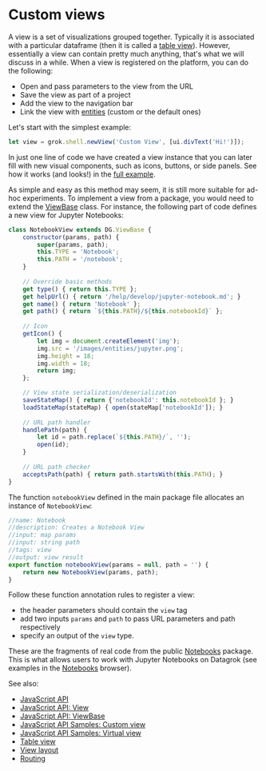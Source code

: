 <!-- TITLE: Create a custom view -->

# Custom views

A view is a set of visualizations grouped together. Typically it is associated with a particular dataframe (then it is called a [table view](../../overview/table-view.md)). However, essentially a view can contain pretty much anything, that's what we will discuss in a while. When a view is registered on the platform, you can do the following:

  * Open and pass parameters to the view from the URL 
  * Save the view as part of a project
  * Add the view to the navigation bar
  * Link the view with [entities](../../overview/objects.md) (custom or the default ones)

Let's start with the simplest example:

```javascript
let view = grok.shell.newView('Custom View', [ui.divText('Hi!')]);
```

In just one line of code we have created a view instance that you can later fill with new visual components, such as icons, buttons, or side panels. See how it works (and looks!) in the [full example](https://public.datagrok.ai/js/samples/ui/views/views).

As simple and easy as this method may seem, it is still more suitable for ad-hoc experiments. To implement a view from a package, you would need to extend the [ViewBase](/js-api/classes/dg.viewbase.html) class. For instance, the following part of code defines a new view for Jupyter Notebooks:
    
```javascript
class NotebookView extends DG.ViewBase {
    constructor(params, path) {
        super(params, path);
        this.TYPE = 'Notebook';
        this.PATH = '/notebook';
    }
    
    // Override basic methods
    get type() { return this.TYPE };
    get helpUrl() { return '/help/develop/jupyter-notebook.md'; }
    get name() { return 'Notebook' };
    get path() { return `${this.PATH}/${this.notebookId}` };
    
    // Icon
    getIcon() {
        let img = document.createElement('img');
        img.src = '/images/entities/jupyter.png';
        img.height = 18;
        img.width = 18;
        return img;
    };

    // View state serialization/deserialization
    saveStateMap() { return {'notebookId': this.notebookId }; }
    loadStateMap(stateMap) { open(stateMap['notebookId']); }
    
    // URL path handler
    handlePath(path) {
        let id = path.replace(`${this.PATH}/`, '');
        open(id);
    }
    
    // URL path checker
    acceptsPath(path) { return path.startsWith(this.PATH); }
}
```

The function `notebookView` defined in the main package file allocates an instance of `NotebookView`:  

```javascript
//name: Notebook
//description: Creates a Notebook View
//input: map params
//input: string path
//tags: view
//output: view result
export function notebookView(params = null, path = '') {
    return new NotebookView(params, path);
}
```

Follow these function annotation rules to register a view:

* the header parameters should contain the `view` tag
* add two inputs `params` and `path` to pass URL parameters and path respectively
* specify an output of the `view` type.
   
These are the fragments of real code from the public [Notebooks](https://github.com/datagrok-ai/public/blob/master/packages/Notebooks/src/package.js) package. This is what allows users to work with Jupyter Notebooks on Datagrok (see examples in the [Notebooks](https://public.datagrok.ai/notebooks?) browser).

See also:

  * [JavaScript API](../js-api.md)
  * [JavaScript API: View](https://datagrok.ai/js-api/classes/dg.view)
  * [JavaScript API: ViewBase](https://datagrok.ai/js-api/classes/dg.viewbase)
  * [JavaScript API Samples: Custom view](https://public.datagrok.ai/js/samples/ui/views/views)
  * [JavaScript API Samples: Virtual view](https://public.datagrok.ai/js/samples/ui/virtual-view)
  * [Table view](../../overview/table-view.md)
  * [View layout](../../visualize/view-layout.md)
  * [Routing](../../overview/routing.md)
